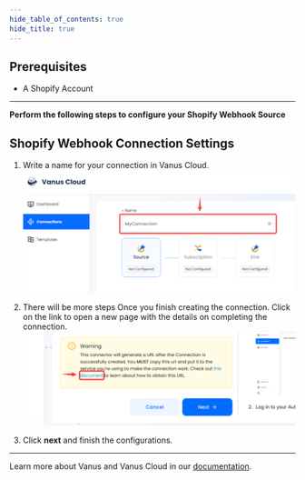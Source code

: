 ```yaml
--- 
hide_table_of_contents: true
hide_title: true
---
```


## Prerequisites

- A Shopify Account

---

**Perform the following steps to configure your Shopify Webhook Source**

## Shopify Webhook Connection Settings

1. Write a name for your connection in Vanus Cloud.
   ![img.png](images/1.png)

2. There will be more steps Once you finish creating the connection. Click on the link to open a new page with the details on completing the connection.
   ![](images/warning.png)

3. Click **next** and finish the configurations.

---

Learn more about Vanus and Vanus Cloud in our [documentation](https://docs.vanus.ai).
